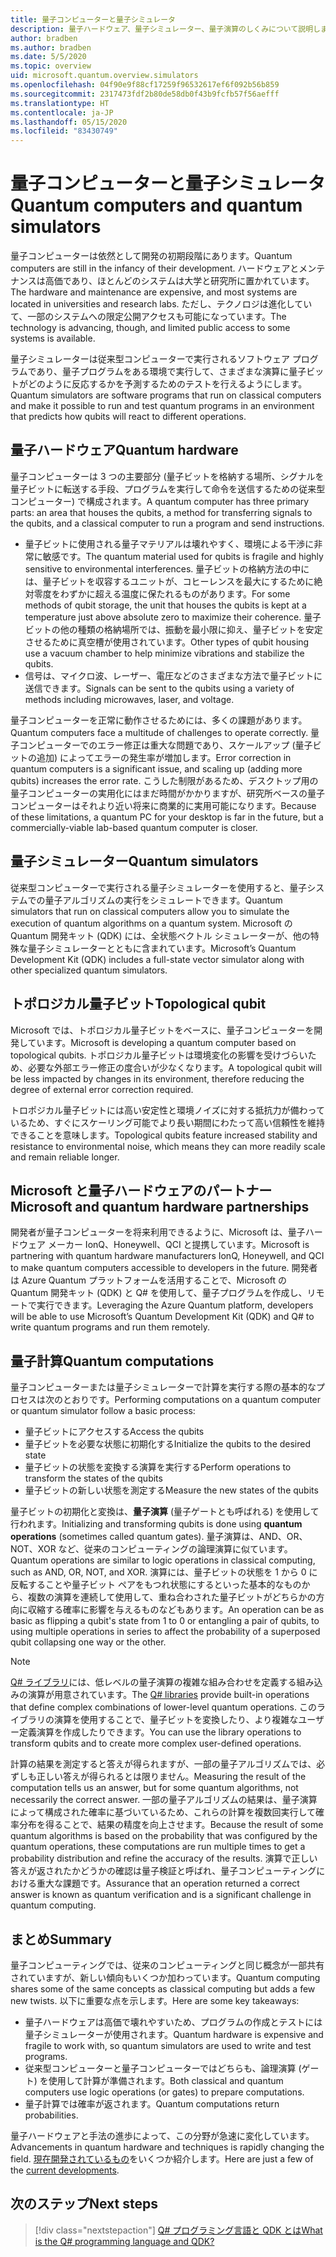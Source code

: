 ```yaml
---
title: 量子コンピューターと量子シミュレータ
description: 量子ハードウェア、量子シミュレーター、量子演算のしくみについて説明します。
author: bradben
ms.author: bradben
ms.date: 5/5/2020
ms.topic: overview
uid: microsoft.quantum.overview.simulators
ms.openlocfilehash: 04f90e9f88cf17259f96532617ef6f092b56b859
ms.sourcegitcommit: 2317473fdf2b80de58db0f43b9fcfb57f56aefff
ms.translationtype: HT
ms.contentlocale: ja-JP
ms.lasthandoff: 05/15/2020
ms.locfileid: "83430749"
---
```

# <a name="quantum-computers-and-quantum-simulators"></a><span data-ttu-id="3c6b7-103">量子コンピューターと量子シミュレータ</span><span class="sxs-lookup"><span data-stu-id="3c6b7-103">Quantum computers and quantum simulators</span></span>

<span data-ttu-id="3c6b7-104">量子コンピューターは依然として開発の初期段階にあります。</span><span class="sxs-lookup"><span data-stu-id="3c6b7-104">Quantum computers are still in the infancy of their development.</span></span> <span data-ttu-id="3c6b7-105">ハードウェアとメンテナンスは高価であり、ほとんどのシステムは大学と研究所に置かれています。</span><span class="sxs-lookup"><span data-stu-id="3c6b7-105">The hardware and maintenance are expensive, and most systems are located in universities and research labs.</span></span> <span data-ttu-id="3c6b7-106">ただし、テクノロジは進化していて、一部のシステムへの限定公開アクセスも可能になっています。</span><span class="sxs-lookup"><span data-stu-id="3c6b7-106">The technology is advancing, though, and limited public access to some systems is available.</span></span>

<span data-ttu-id="3c6b7-107">量子シミュレーターは従来型コンピューターで実行されるソフトウェア プログラムであり、量子プログラムをある環境で実行して、さまざまな演算に量子ビットがどのように反応するかを予測するためのテストを行えるようにします。</span><span class="sxs-lookup"><span data-stu-id="3c6b7-107">Quantum simulators are software programs that run on classical computers and make it possible to run and test quantum programs in an environment that predicts how qubits will react to different operations.</span></span>

## <a name="quantum-hardware"></a><span data-ttu-id="3c6b7-108">量子ハードウェア</span><span class="sxs-lookup"><span data-stu-id="3c6b7-108">Quantum hardware</span></span>

<span data-ttu-id="3c6b7-109">量子コンピューターは 3 つの主要部分 (量子ビットを格納する場所、シグナルを量子ビットに転送する手段、プログラムを実行して命令を送信するための従来型コンピューター) で構成されます。</span><span class="sxs-lookup"><span data-stu-id="3c6b7-109">A quantum computer has three primary parts: an area that houses the qubits, a method for transferring signals to the qubits, and a classical computer to run a program and send instructions.</span></span>

- <span data-ttu-id="3c6b7-110">量子ビットに使用される量子マテリアルは壊れやすく、環境による干渉に非常に敏感です。</span><span class="sxs-lookup"><span data-stu-id="3c6b7-110">The quantum material used for qubits is fragile and highly sensitive to environmental interferences.</span></span> <span data-ttu-id="3c6b7-111">量子ビットの格納方法の中には、量子ビットを収容するユニットが、コヒーレンスを最大にするために絶対零度をわずかに超える温度に保たれるものがあります。</span><span class="sxs-lookup"><span data-stu-id="3c6b7-111">For some methods of qubit storage, the unit that houses the qubits is kept at a temperature just above absolute zero to maximize their coherence.</span></span> <span data-ttu-id="3c6b7-112">量子ビットの他の種類の格納場所では、振動を最小限に抑え、量子ビットを安定させるために真空槽が使用されています。</span><span class="sxs-lookup"><span data-stu-id="3c6b7-112">Other types of qubit housing use a vacuum chamber to help minimize vibrations and stabilize the qubits.</span></span>  
- <span data-ttu-id="3c6b7-113">信号は、マイクロ波、レーザー、電圧などのさまざまな方法で量子ビットに送信できます。</span><span class="sxs-lookup"><span data-stu-id="3c6b7-113">Signals can be sent to the qubits using a variety of methods including microwaves, laser, and voltage.</span></span>

<span data-ttu-id="3c6b7-114">量子コンピューターを正常に動作させるためには、多くの課題があります。</span><span class="sxs-lookup"><span data-stu-id="3c6b7-114">Quantum computers face a multitude of challenges to operate correctly.</span></span> <span data-ttu-id="3c6b7-115">量子コンピューターでのエラー修正は重大な問題であり、スケールアップ (量子ビットの追加) によってエラーの発生率が増加します。</span><span class="sxs-lookup"><span data-stu-id="3c6b7-115">Error correction in quantum computers is a significant issue, and scaling up (adding more qubits) increases the error rate.</span></span> <span data-ttu-id="3c6b7-116">こうした制限があるため、デスクトップ用の量子コンピューターの実用化にはまだ時間がかかりますが、研究所ベースの量子コンピューターはそれより近い将来に商業的に実用可能になります。</span><span class="sxs-lookup"><span data-stu-id="3c6b7-116">Because of these limitations, a quantum PC for your desktop is far in the future, but a commercially-viable lab-based quantum computer is closer.</span></span>

## <a name="quantum-simulators"></a><span data-ttu-id="3c6b7-117">量子シミュレーター</span><span class="sxs-lookup"><span data-stu-id="3c6b7-117">Quantum simulators</span></span>

<span data-ttu-id="3c6b7-118">従来型コンピューターで実行される量子シミュレーターを使用すると、量子システムでの量子アルゴリズムの実行をシミュレートできます。</span><span class="sxs-lookup"><span data-stu-id="3c6b7-118">Quantum simulators that run on classical computers allow you to simulate the execution of quantum algorithms on a quantum system.</span></span>  <span data-ttu-id="3c6b7-119">Microsoft の Quantum 開発キット (QDK) には、全状態ベクトル シミュレーターが、他の特殊な量子シミュレーターとともに含まれています。</span><span class="sxs-lookup"><span data-stu-id="3c6b7-119">Microsoft’s Quantum Development Kit (QDK) includes a full-state vector simulator along with other specialized quantum simulators.</span></span>

## <a name="topological-qubit"></a><span data-ttu-id="3c6b7-120">トポロジカル量子ビット</span><span class="sxs-lookup"><span data-stu-id="3c6b7-120">Topological qubit</span></span>

<span data-ttu-id="3c6b7-121">Microsoft では、トポロジカル量子ビットをベースに、量子コンピューターを開発しています。</span><span class="sxs-lookup"><span data-stu-id="3c6b7-121">Microsoft is developing a quantum computer based on topological qubits.</span></span> <span data-ttu-id="3c6b7-122">トポロジカル量子ビットは環境変化の影響を受けづらいため、必要な外部エラー修正の度合いが少なくなります。</span><span class="sxs-lookup"><span data-stu-id="3c6b7-122">A topological qubit will be less impacted by changes in its environment, therefore reducing the degree of external error correction required.</span></span>

<span data-ttu-id="3c6b7-123">トロポジカル量子ビットには高い安定性と環境ノイズに対する抵抗力が備わっているため、すぐにスケーリング可能でより長い期間にわたって高い信頼性を維持できることを意味します。</span><span class="sxs-lookup"><span data-stu-id="3c6b7-123">Topological qubits feature increased stability and resistance to environmental noise, which means they can more readily scale and remain reliable longer.</span></span>

## <a name="microsoft-and-quantum-hardware-partnerships"></a><span data-ttu-id="3c6b7-124">Microsoft と量子ハードウェアのパートナー</span><span class="sxs-lookup"><span data-stu-id="3c6b7-124">Microsoft and quantum hardware partnerships</span></span>

<span data-ttu-id="3c6b7-125">開発者が量子コンピューターを将来利用できるように、Microsoft は、量子ハードウェア メーカー IonQ、Honeywell、QCI と提携しています。</span><span class="sxs-lookup"><span data-stu-id="3c6b7-125">Microsoft is partnering with quantum hardware manufacturers IonQ, Honeywell, and QCI to make quantum computers accessible to developers in the future.</span></span> <span data-ttu-id="3c6b7-126">開発者は Azure Quantum プラットフォームを活用することで、Microsoft の Quantum 開発キット (QDK) と Q# を使用して、量子プログラムを作成し、リモートで実行できます。</span><span class="sxs-lookup"><span data-stu-id="3c6b7-126">Leveraging the Azure Quantum platform, developers will be able to use Microsoft’s Quantum Development Kit (QDK) and Q# to write quantum programs and run them remotely.</span></span>

## <a name="quantum-computations"></a><span data-ttu-id="3c6b7-127">量子計算</span><span class="sxs-lookup"><span data-stu-id="3c6b7-127">Quantum computations</span></span>

<span data-ttu-id="3c6b7-128">量子コンピューターまたは量子シミュレーターで計算を実行する際の基本的なプロセスは次のとおりです。</span><span class="sxs-lookup"><span data-stu-id="3c6b7-128">Performing computations on a quantum computer or quantum simulator follow a basic process:</span></span>

- <span data-ttu-id="3c6b7-129">量子ビットにアクセスする</span><span class="sxs-lookup"><span data-stu-id="3c6b7-129">Access the qubits</span></span>
- <span data-ttu-id="3c6b7-130">量子ビットを必要な状態に初期化する</span><span class="sxs-lookup"><span data-stu-id="3c6b7-130">Initialize the qubits to the desired state</span></span>
- <span data-ttu-id="3c6b7-131">量子ビットの状態を変換する演算を実行する</span><span class="sxs-lookup"><span data-stu-id="3c6b7-131">Perform operations to transform the states of the qubits</span></span>
- <span data-ttu-id="3c6b7-132">量子ビットの新しい状態を測定する</span><span class="sxs-lookup"><span data-stu-id="3c6b7-132">Measure the new states of the qubits</span></span>

<span data-ttu-id="3c6b7-133">量子ビットの初期化と変換は、**量子演算** (量子ゲートとも呼ばれる) を使用して行われます。</span><span class="sxs-lookup"><span data-stu-id="3c6b7-133">Initializing and transforming qubits is done using **quantum operations** (sometimes called quantum gates).</span></span> <span data-ttu-id="3c6b7-134">量子演算は、AND、OR、NOT、XOR など、従来のコンピューティングの論理演算に似ています。</span><span class="sxs-lookup"><span data-stu-id="3c6b7-134">Quantum operations are similar to logic operations in classical computing, such as AND, OR, NOT, and XOR.</span></span> <span data-ttu-id="3c6b7-135">演算には、量子ビットの状態を 1 から 0 に反転することや量子ビット ペアをもつれ状態にするといった基本的なものから、複数の演算を連続して使用して、重ね合わされた量子ビットがどちらかの方向に収縮する確率に影響を与えるものなどもあります。</span><span class="sxs-lookup"><span data-stu-id="3c6b7-135">An operation can be as basic as flipping a qubit's state from 1 to 0 or entangling a pair of qubits, to using multiple operations in series to affect the probability of a superposed qubit collapsing one way or the other.</span></span>

> [!NOTE] 
> <span data-ttu-id="3c6b7-136">[Q# ライブラリ](xref:microsoft.quantum.libraries)には、低レベルの量子演算の複雑な組み合わせを定義する組み込みの演算が用意されています。</span><span class="sxs-lookup"><span data-stu-id="3c6b7-136">The [Q# libraries](xref:microsoft.quantum.libraries) provide built-in operations that define complex combinations of lower-level quantum operations.</span></span> <span data-ttu-id="3c6b7-137">このライブラリの演算を使用することで、量子ビットを変換したり、より複雑なユーザー定義演算を作成したりできます。</span><span class="sxs-lookup"><span data-stu-id="3c6b7-137">You can use the library operations to transform qubits and to create more complex user-defined operations.</span></span>  

<span data-ttu-id="3c6b7-138">計算の結果を測定すると答えが得られますが、一部の量子アルゴリズムでは、必ずしも正しい答えが得られるとは限りません。</span><span class="sxs-lookup"><span data-stu-id="3c6b7-138">Measuring the result of the computation tells us an answer, but for some quantum algorithms, not necessarily the correct answer.</span></span> <span data-ttu-id="3c6b7-139">一部の量子アルゴリズムの結果は、量子演算によって構成された確率に基づいているため、これらの計算を複数回実行して確率分布を得ることで、結果の精度を向上させます。</span><span class="sxs-lookup"><span data-stu-id="3c6b7-139">Because the result of some quantum algorithms is based on the probability that was configured by the quantum operations, these computations are run multiple times to get a probability distribution and refine the accuracy of the results.</span></span>  <span data-ttu-id="3c6b7-140">演算で正しい答えが返されたかどうかの確認は量子検証と呼ばれ、量子コンピューティングにおける重大な課題です。</span><span class="sxs-lookup"><span data-stu-id="3c6b7-140">Assurance that an operation returned a correct answer is known as quantum verification and is a significant challenge in quantum computing.</span></span>

## <a name="summary"></a><span data-ttu-id="3c6b7-141">まとめ</span><span class="sxs-lookup"><span data-stu-id="3c6b7-141">Summary</span></span>

<span data-ttu-id="3c6b7-142">量子コンピューティングでは、従来のコンピューティングと同じ概念が一部共有されていますが、新しい傾向もいくつか加わっています。</span><span class="sxs-lookup"><span data-stu-id="3c6b7-142">Quantum computing shares some of the same concepts as classical computing but adds a few new twists.</span></span> <span data-ttu-id="3c6b7-143">以下に重要な点を示します。</span><span class="sxs-lookup"><span data-stu-id="3c6b7-143">Here are some key takeaways:</span></span>

- <span data-ttu-id="3c6b7-144">量子ハードウェアは高価で壊れやすいため、プログラムの作成とテストには量子シミュレーターが使用されます。</span><span class="sxs-lookup"><span data-stu-id="3c6b7-144">Quantum hardware is expensive and fragile to work with, so quantum simulators are used to write and test programs.</span></span>
- <span data-ttu-id="3c6b7-145">従来型コンピューターと量子コンピューターではどちらも、論理演算 (ゲート) を使用して計算が準備されます。</span><span class="sxs-lookup"><span data-stu-id="3c6b7-145">Both classical and quantum computers use logic operations (or gates) to prepare computations.</span></span>
- <span data-ttu-id="3c6b7-146">量子計算では確率が返されます。</span><span class="sxs-lookup"><span data-stu-id="3c6b7-146">Quantum computations return probabilities.</span></span>

<span data-ttu-id="3c6b7-147">量子ハードウェアと手法の進歩によって、この分野が急速に変化しています。</span><span class="sxs-lookup"><span data-stu-id="3c6b7-147">Advancements in quantum hardware and techniques is rapidly changing the field.</span></span> <span data-ttu-id="3c6b7-148">[現在開発されているもの](https://phys.org/search/?search=quantum+computer&s=0)をいくつか紹介します。</span><span class="sxs-lookup"><span data-stu-id="3c6b7-148">Here are just a few of the [current developments](https://phys.org/search/?search=quantum+computer&s=0).</span></span>

## <a name="next-steps"></a><span data-ttu-id="3c6b7-149">次のステップ</span><span class="sxs-lookup"><span data-stu-id="3c6b7-149">Next steps</span></span>

> [!div class="nextstepaction"]
> [<span data-ttu-id="3c6b7-150">Q# プログラミング言語と QDK とは</span><span class="sxs-lookup"><span data-stu-id="3c6b7-150">What is the Q# programming language and QDK?</span></span>](xref:microsoft.quantum.overview.q-sharp)